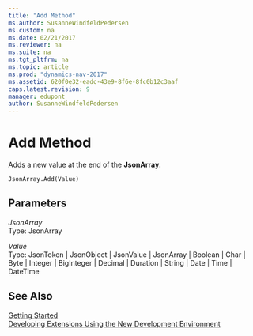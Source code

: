 ```yaml
---
title: "Add Method"
ms.author: SusanneWindfeldPedersen
ms.custom: na
ms.date: 02/21/2017
ms.reviewer: na
ms.suite: na
ms.tgt_pltfrm: na
ms.topic: article
ms.prod: "dynamics-nav-2017"
ms.assetid: 620f0e32-eadc-43e9-8f6e-8fc0b12c3aaf
caps.latest.revision: 9
manager: edupont
author: SusanneWindfeldPedersen
---
```


# Add Method
Adds a new value at the end of the **JsonArray**.

```
JsonArray.Add(Value)
```

## Parameters
*JsonArray*  
Type: JsonArray

*Value*  
Type: JsonToken | JsonObject | JsonValue | JsonArray | Boolean | Char | Byte | Integer | BigInteger | Decimal | Duration | String | Date | Time | DateTime

## See Also
[Getting Started](newdev-get-started.md)  
[Developing Extensions Using the New Development Environment](newdev-dev-overview.md)
